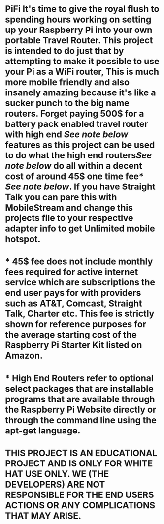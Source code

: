 # PiFi It's time to give the royal flush to spending hours working on setting up your Raspberry Pi into your own portable Travel Router. This project is intended to do just that by attempting to make it possible to use your Pi as a WiFi router,  This is much more mobile friendly and also insanely amazing because it's like a sucker punch to the big name routers. Forget paying 500$ for a battery pack enabled travel router with high end *See note below* features as this project can be used to do what the high end routers*See note below* do all within a decent cost of around 45$ one time fee* *See note below*.  If you have Straight Talk you can pare this with MobileStream and change this projects file to your respective adapter info to get Unlimited mobile hotspot. 
# * 45$ fee does not include monthly fees required for active internet service which are subscriptions the end user pays for with providers such as AT&T, Comcast, Straight Talk, Charter etc. This fee is strictly shown for reference purposes for the average starting cost of the Raspberry Pi Starter Kit listed on Amazon.
# * High End Routers refer to optional select packages that are installable programs that are available through the Raspberry Pi Website directly or through the command line using the apt-get language.  
# THIS PROJECT IS AN EDUCATIONAL PROJECT AND IS ONLY FOR WHITE HAT USE ONLY. WE (THE DEVELOPERS) ARE NOT RESPONSIBLE FOR THE END USERS ACTIONS OR ANY COMPLICATIONS THAT MAY ARISE.

